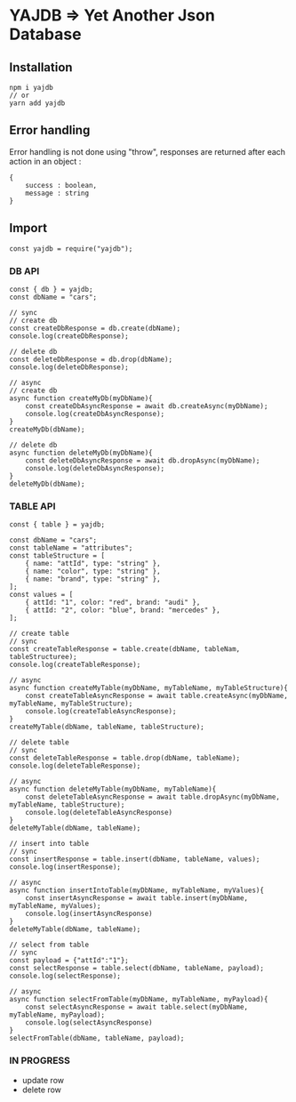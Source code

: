# YAJDB => Yet Another Json Database

## Installation

    npm i yajdb
    // or
    yarn add yajdb

## Error handling

Error handling is not done using "throw", responses are returned after each action in an object :

    {
        success : boolean,
        message : string
    }

## Import

    const yajdb = require("yajdb");

### DB API

    const { db } = yajdb;
    const dbName = "cars";

    // sync
    // create db
    const createDbResponse = db.create(dbName);
    console.log(createDbResponse);

    // delete db
    const deleteDbResponse = db.drop(dbName);
    console.log(deleteDbResponse);

    // async
    // create db
    async function createMyDb(myDbName){
        const createDbAsyncResponse = await db.createAsync(myDbName);
        console.log(createDbAsyncResponse);
    }
    createMyDb(dbName);

    // delete db
    async function deleteMyDb(myDbName){
        const deleteDbAsyncResponse = await db.dropAsync(myDbName);
        console.log(deleteDbAsyncResponse);
    }
    deleteMyDb(dbName);

### TABLE API

    const { table } = yajdb;

    const dbName = "cars";
    const tableName = "attributes";
    const tableStructure = [
        { name: "attId", type: "string" },
        { name: "color", type: "string" },
        { name: "brand", type: "string" },
    ];
    const values = [
        { attId: "1", color: "red", brand: "audi" },
        { attId: "2", color: "blue", brand: "mercedes" },
    ];

    // create table
    // sync
    const createTableResponse = table.create(dbName, tableNam, tableStructuree);
    console.log(createTableResponse);

    // async
    async function createMyTable(myDbName, myTableName, myTableStructure){
        const createTableAsyncResponse = await table.createAsync(myDbName, myTableName, myTableStructure);
        console.log(createTableAsyncResponse);
    }
    createMyTable(dbName, tableName, tableStructure);

    // delete table
    // sync
    const deleteTableResponse = table.drop(dbName, tableName);
    console.log(deleteTableResponse);

    // async
    async function deleteMyTable(myDbName, myTableName){
        const deleteTableAsyncResponse = await table.dropAsync(myDbName, myTableName, tableStructure);
        console.log(deleteTableAsyncResponse)
    }
    deleteMyTable(dbName, tableName);

    // insert into table
    // sync
    const insertResponse = table.insert(dbName, tableName, values);
    console.log(insertResponse);

    // async
    async function insertIntoTable(myDbName, myTableName, myValues){
        const insertAsyncResponse = await table.insert(myDbName, myTableName, myValues);
        console.log(insertAsyncResponse)
    }
    deleteMyTable(dbName, tableName);

    // select from table
    // sync
    const payload = {"attId":"1"};
    const selectResponse = table.select(dbName, tableName, payload);
    console.log(selectResponse);

    // async
    async function selectFromTable(myDbName, myTableName, myPayload){
        const selectAsyncResponse = await table.select(myDbName, myTableName, myPayload);
        console.log(selectAsyncResponse)
    }
    selectFromTable(dbName, tableName, payload);

### IN PROGRESS

- update row
- delete row
